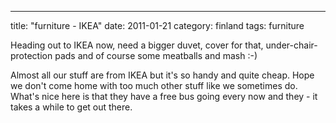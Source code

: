 ---
title: "furniture - IKEA"
date: 2011-01-21
category: finland
tags: furniture

Heading out to IKEA now, need a bigger duvet, cover for that, under-chair-protection pads and of course some meatballs and mash :-)

Almost all our stuff are from IKEA but it's so handy and quite cheap. Hope we don't come home with too much other stuff like we sometimes do. What's nice here is that they have a free bus going every now and they - it takes a while to get out there.
